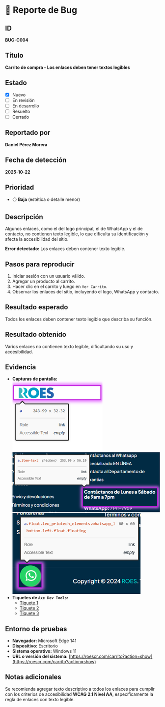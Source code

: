 # 🐞 Reporte de Bug

## ID  
**BUG-C004**

## Título  
**Carrito de compra - Los enlaces deben tener textos legibles**

## Estado  
- [x] Nuevo  
- [ ] En revisión  
- [ ] En desarrollo  
- [ ] Resuelto  
- [ ] Cerrado  

## Reportado por  
**Daniel Pérez Morera**

## Fecha de detección  
**2025-10-22**

## Prioridad  
- ⚪ **Baja** (estética o detalle menor)

## Descripción  
Algunos enlaces, como el del logo principal, el de WhatsApp y el de contacto, no contienen texto legible, lo que dificulta su identificación y afecta la accesibilidad del sitio.

**Error detectado:** Los enlaces deben contener texto legible.

## Pasos para reproducir  
1. Iniciar sesión con un usuario válido.  
2. Agregar un producto al carrito.  
3. Hacer clic en el carrito y luego en `Ver Carrito`.  
4. Observar los enlaces del sitio, incluyendo el logo, WhatsApp y contacto.

## Resultado esperado  
Todos los enlaces deben contener texto legible que describa su función.

## Resultado obtenido  
Varios enlaces no contienen texto legible, dificultando su uso y accesibilidad.

## Evidencia  
- **Capturas de pantalla:**  
  ![Error 4.1](./Error4.1.png)  
  ![Error 4.2](./Error4.2.png)  
  ![Error 4.3](./Error4.3.png)  
- **Tiquetes de `Axe Dev Tools`:**  
  - [Tiquete 1](https://axe.deque.com/issues/a4aa9419-7afb-489a-8d52-a0ea020be631)  
  - [Tiquete 2](https://axe.deque.com/issues/6bd98c03-f226-4493-8420-91a897e7228f)  
  - [Tiquete 3](https://axe.deque.com/issues/5058d00e-7b99-4f9e-beeb-2030f68675df)

## Entorno de pruebas  
- **Navegador:** Microsoft Edge 141  
- **Dispositivo:** Escritorio  
- **Sistema operativo:** Windows 11  
- **URL o versión del sistema:** [https://roescr.com/carrito?action=show](https://roescr.com/carrito?action=show)

## Notas adicionales  
Se recomienda agregar texto descriptivo a todos los enlaces para cumplir con los criterios de accesibilidad **WCAG 2.1 Nivel AA**, específicamente la regla de enlaces con texto legible.
